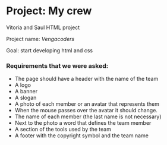 # Project: My crew
<p>Vitoria and Saul HTML project<p>
<p>Project name: <i>Vengacoders</i></p>
<p>Goal: start developing html and css</p>
<h3>Requirements that we were asked:</h3>
<ul>
  <li>The page should have a header with the name of the team</li>
  <li>A logo</li>
  <li>A banner</li>
  <li>A slogan</li>
  <li>A photo of each member or an avatar that represents them</li>
  <li>When the mouse passes over the avatar it should change.</li>
  <li>The name of each member (the last name is not necessary)</li>
  <li>Next to the photo a word that defines the team member</li>
  <li>A section of the tools used by the team</li>
  <li>A footer with the copyright symbol and the team name</li>
</ul>
